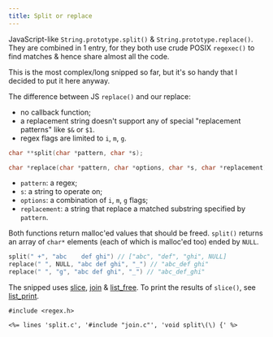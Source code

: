 ```yaml
---
title: Split or replace
---
```


JavaScript-like `String.prototype.split()` &
`String.prototype.replace()`. They are combined in 1 entry, for they
both use crude POSIX `regexec()` to find matches & hence share almost
all the code.

This is the most complex/long snipped so far, but it's so handy that I
decided to put it here anyway.

The difference between JS `replace()` and our replace:

* no callback function;
* a replacement string doesn't support any of special "replacement
  patterns" like `$&` or `$1`.
* regex flags are limited to `i`, `m`, `g`.


```c
char **split(char *pattern, char *s);

char *replace(char *pattern, char *options, char *s, char *replacement);
```

* `pattern`: a regex;
* `s`: a string to operate on;
* `options`: a combination of `i`, `m`, `g` flags;
* `replacement`: a string that replace a matched substring specified by
  `pattern`.

Both functions return malloc'ed values that should be freed. `split()`
returns an array of `char*` elements (each of which is malloc'ed too)
ended by `NULL`.

```c
split(" +", "abc    def ghi") // ["abc", "def", "ghi", NULL]
replace(" ", NULL, "abc def ghi", "_") // "abc_def ghi"
replace(" ", "g", "abc def ghi", "_") // "abc_def_ghi"
```

The snipped uses [slice](#slice), [join](#join) &
[list_free](#str_vector_utils). To print the results of `slice()`, see
[list_print](#str_vector_utils).

~~~
#include <regex.h>

<%= lines 'split.c', '#include "join.c"', 'void split\(\) {' %>
~~~
